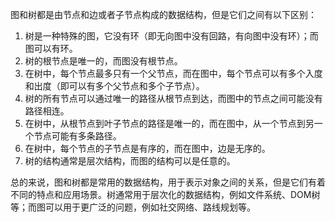 图和树都是由节点和边或者子节点构成的数据结构，但是它们之间有以下区别：

1. 树是一种特殊的图，它没有环（即无向图中没有回路，有向图中没有环）；而图可以有环。
2. 树的根节点是唯一的，而图没有根节点。
3. 在树中，每个节点最多只有一个父节点，而在图中，每个节点可以有多个入度和出度（即可以有多个父节点和多个子节点）。
4. 树的所有节点可以通过唯一的路径从根节点到达，而图中的节点之间可能没有路径相连。
5. 在树中，从根节点到叶子节点的路径是唯一的，而在图中，从一个节点到另一个节点可能有多条路径。
6. 在树中，每个节点的子节点是有序的，而在图中，边是无序的。
7. 树的结构通常是层次结构，而图的结构可以是任意的。

总的来说，图和树都是常用的数据结构，用于表示对象之间的关系，但是它们有着不同的特点和应用场景。树通常用于层次化的数据结构，例如文件系统、DOM树等；而图可以用于更广泛的问题，例如社交网络、路线规划等。
